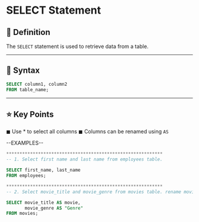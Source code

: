 # SELECT Statement

## 🔹 Definition
The `SELECT` statement is used to retrieve data from a table.


---
## 🔹 Syntax

```sql
SELECT column1, column2
FROM table_name;
```
-------




## ⭐️ Key Points 

◼︎ Use * to select all columns 
◼︎ Columns can be renamed using `AS`

--EXAMPLES--
```sql
***********************************************************
-- 1. Select first name and last name from employees table. 

SELECT first_name, last_name
FROM employees;

***********************************************************
-- 2. Select movie_title and movie_genre from movies table. rename movie_title to movie and movie_genre to genre

SELECT movie_title AS movie,
       movie_genre AS "Genre"
FROM movies;
```       
